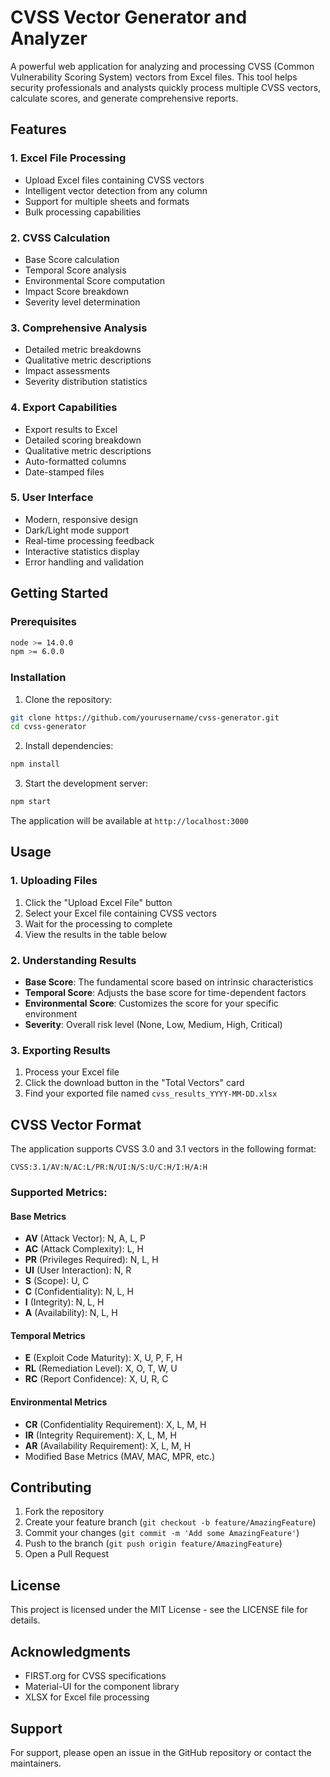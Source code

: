# CVSS Vector Generator and Analyzer

A powerful web application for analyzing and processing CVSS (Common Vulnerability Scoring System) vectors from Excel files. This tool helps security professionals and analysts quickly process multiple CVSS vectors, calculate scores, and generate comprehensive reports.

## Features

### 1. Excel File Processing
- Upload Excel files containing CVSS vectors
- Intelligent vector detection from any column
- Support for multiple sheets and formats
- Bulk processing capabilities

### 2. CVSS Calculation
- Base Score calculation
- Temporal Score analysis
- Environmental Score computation
- Impact Score breakdown
- Severity level determination

### 3. Comprehensive Analysis
- Detailed metric breakdowns
- Qualitative metric descriptions
- Impact assessments
- Severity distribution statistics

### 4. Export Capabilities
- Export results to Excel
- Detailed scoring breakdown
- Qualitative metric descriptions
- Auto-formatted columns
- Date-stamped files

### 5. User Interface
- Modern, responsive design
- Dark/Light mode support
- Real-time processing feedback
- Interactive statistics display
- Error handling and validation

## Getting Started

### Prerequisites
```bash
node >= 14.0.0
npm >= 6.0.0
```

### Installation
1. Clone the repository:
```bash
git clone https://github.com/yourusername/cvss-generator.git
cd cvss-generator
```

2. Install dependencies:
```bash
npm install
```

3. Start the development server:
```bash
npm start
```

The application will be available at `http://localhost:3000`

## Usage

### 1. Uploading Files
1. Click the "Upload Excel File" button
2. Select your Excel file containing CVSS vectors
3. Wait for the processing to complete
4. View the results in the table below

### 2. Understanding Results
- **Base Score**: The fundamental score based on intrinsic characteristics
- **Temporal Score**: Adjusts the base score for time-dependent factors
- **Environmental Score**: Customizes the score for your specific environment
- **Severity**: Overall risk level (None, Low, Medium, High, Critical)

### 3. Exporting Results
1. Process your Excel file
2. Click the download button in the "Total Vectors" card
3. Find your exported file named `cvss_results_YYYY-MM-DD.xlsx`

## CVSS Vector Format

The application supports CVSS 3.0 and 3.1 vectors in the following format:
```
CVSS:3.1/AV:N/AC:L/PR:N/UI:N/S:U/C:H/I:H/A:H
```

### Supported Metrics:

#### Base Metrics
- **AV** (Attack Vector): N, A, L, P
- **AC** (Attack Complexity): L, H
- **PR** (Privileges Required): N, L, H
- **UI** (User Interaction): N, R
- **S** (Scope): U, C
- **C** (Confidentiality): N, L, H
- **I** (Integrity): N, L, H
- **A** (Availability): N, L, H

#### Temporal Metrics
- **E** (Exploit Code Maturity): X, U, P, F, H
- **RL** (Remediation Level): X, O, T, W, U
- **RC** (Report Confidence): X, U, R, C

#### Environmental Metrics
- **CR** (Confidentiality Requirement): X, L, M, H
- **IR** (Integrity Requirement): X, L, M, H
- **AR** (Availability Requirement): X, L, M, H
- Modified Base Metrics (MAV, MAC, MPR, etc.)

## Contributing

1. Fork the repository
2. Create your feature branch (`git checkout -b feature/AmazingFeature`)
3. Commit your changes (`git commit -m 'Add some AmazingFeature'`)
4. Push to the branch (`git push origin feature/AmazingFeature`)
5. Open a Pull Request

## License

This project is licensed under the MIT License - see the LICENSE file for details.

## Acknowledgments

- FIRST.org for CVSS specifications
- Material-UI for the component library
- XLSX for Excel file processing

## Support

For support, please open an issue in the GitHub repository or contact the maintainers.
